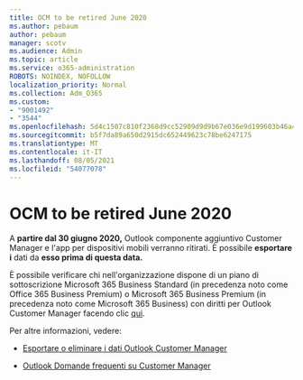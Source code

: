```yaml
---
title: OCM to be retired June 2020
ms.author: pebaum
author: pebaum
manager: scotv
ms.audience: Admin
ms.topic: article
ms.service: o365-administration
ROBOTS: NOINDEX, NOFOLLOW
localization_priority: Normal
ms.collection: Adm_O365
ms.custom:
- "9001492"
- "3544"
ms.openlocfilehash: 5d4c1507c810f2368d9cc52909d9d9b67e036e9d199603b46a4e992a41df898e
ms.sourcegitcommit: b5f7da89a650d2915dc652449623c78be6247175
ms.translationtype: MT
ms.contentlocale: it-IT
ms.lasthandoff: 08/05/2021
ms.locfileid: "54077078"
---
```

# <a name="ocm-to-be-retired-june-2020"></a>OCM to be retired June 2020


A **partire dal 30 giugno 2020,** Outlook componente aggiuntivo Customer Manager e l'app per dispositivi mobili verranno ritirati. È possibile **esportare i** dati da **esso prima di questa data.**  

È possibile verificare chi nell'organizzazione dispone di un piano di sottoscrizione Microsoft 365 Business Standard (in precedenza noto come Office 365 Business Premium) o Microsoft 365 Business Premium (in precedenza noto come Microsoft 365 Business) con diritti per Outlook Customer Manager facendo clic [qui](https://admin.microsoft.com/AdminPortal/Home?ref=/users).

Per altre informazioni, vedere:

- [Esportare o eliminare i dati Outlook Customer Manager](https://support.office.com/article/1a421cb4-e8de-4b44-bfb8-710b92820439)

- [Outlook Domande frequenti su Customer Manager](https://techcommunity.microsoft.com/t5/outlook-customer-manager/faq-frequently-asked-questions-about-outlook-customer-manager/m-p/29680)
